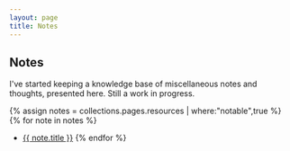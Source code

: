 ```yaml
---
layout: page
title: Notes
---
```


## Notes

I've started keeping a knowledge base of miscellaneous notes and thoughts,
presented here. Still a work in progress.

{% assign notes = collections.pages.resources | where:"notable",true %}
{% for note in notes %}
- <a href="{{ note.relative_url }}.html" class="wikilink">{{ note.title }}</a>
{% endfor %}
